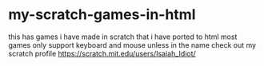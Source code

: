 # my-scratch-games-in-html
this has games i have made in scratch that i have ported to html
most games only support keyboard and mouse unless in the name
check out my scratch profile https://scratch.mit.edu/users/Isaiah_Idiot/
